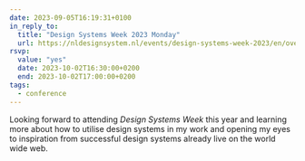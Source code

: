 ```yaml
---
date: 2023-09-05T16:19:31+0100
in_reply_to:
  title: "Design Systems Week 2023 Monday"
  url: https://nldesignsystem.nl/events/design-systems-week-2023/en/overview
rsvp:
  value: "yes"
  date: 2023-10-02T16:30:00+0200
  end: 2023-10-02T17:00:00+0200
tags:
  - conference
---
```


Looking forward to attending *Design Systems Week* this year and learning more about how to utilise design systems in my work and opening my eyes to inspiration from successful design systems already live on the world wide web.
